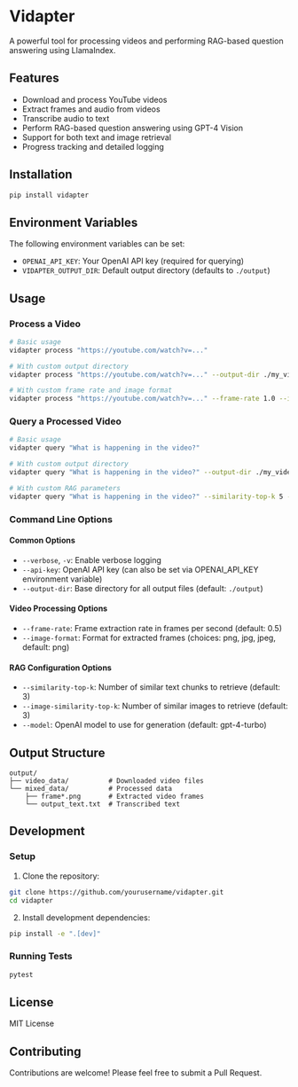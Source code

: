 # Vidapter

A powerful tool for processing videos and performing RAG-based question answering using LlamaIndex.

## Features

- Download and process YouTube videos
- Extract frames and audio from videos
- Transcribe audio to text
- Perform RAG-based question answering using GPT-4 Vision
- Support for both text and image retrieval
- Progress tracking and detailed logging

## Installation

```bash
pip install vidapter
```

## Environment Variables

The following environment variables can be set:

- `OPENAI_API_KEY`: Your OpenAI API key (required for querying)
- `VIDAPTER_OUTPUT_DIR`: Default output directory (defaults to `./output`)

## Usage

### Process a Video

```bash
# Basic usage
vidapter process "https://youtube.com/watch?v=..."

# With custom output directory
vidapter process "https://youtube.com/watch?v=..." --output-dir ./my_video

# With custom frame rate and image format
vidapter process "https://youtube.com/watch?v=..." --frame-rate 1.0 --image-format jpg
```

### Query a Processed Video

```bash
# Basic usage
vidapter query "What is happening in the video?"

# With custom output directory
vidapter query "What is happening in the video?" --output-dir ./my_video

# With custom RAG parameters
vidapter query "What is happening in the video?" --similarity-top-k 5 --image-similarity-top-k 3
```

### Command Line Options

#### Common Options

- `--verbose`, `-v`: Enable verbose logging
- `--api-key`: OpenAI API key (can also be set via OPENAI_API_KEY environment variable)
- `--output-dir`: Base directory for all output files (default: `./output`)

#### Video Processing Options

- `--frame-rate`: Frame extraction rate in frames per second (default: 0.5)
- `--image-format`: Format for extracted frames (choices: png, jpg, jpeg, default: png)

#### RAG Configuration Options

- `--similarity-top-k`: Number of similar text chunks to retrieve (default: 3)
- `--image-similarity-top-k`: Number of similar images to retrieve (default: 3)
- `--model`: OpenAI model to use for generation (default: gpt-4-turbo)

## Output Structure

```
output/
├── video_data/          # Downloaded video files
└── mixed_data/          # Processed data
    ├── frame*.png       # Extracted video frames
    └── output_text.txt  # Transcribed text
```

## Development

### Setup

1. Clone the repository:
```bash
git clone https://github.com/yourusername/vidapter.git
cd vidapter
```

2. Install development dependencies:
```bash
pip install -e ".[dev]"
```

### Running Tests

```bash
pytest
```

## License

MIT License

## Contributing

Contributions are welcome! Please feel free to submit a Pull Request.
